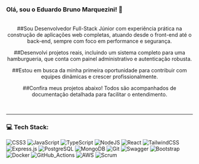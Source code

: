 ### Olá, sou o Eduardo Bruno Marquezini! 👋

<br>


<div align="center">
##Sou Desenvolvedor Full-Stack Júnior com experiência prática na construção de aplicações web completas, atuando desde o front-end até o back-end, sempre com foco em performance e segurança.

##Desenvolvi projetos reais, incluindo um sistema completo para uma hamburgueria, que conta com painel administrativo e autenticação robusta.

##Estou em busca da minha primeira oportunidade para contribuir com equipes dinâmicas e crescer profissionalmente.

##Confira meus projetos abaixo! Todos são acompanhados de documentação detalhada para facilitar o entendimento.

</div>

<br>

---

### 💻 Tech Stack:

![CSS3](https://img.shields.io/badge/css3-%231572B6.svg?style=for-the-badge&logo=css3&logoColor=white) ![JavaScript](https://img.shields.io/badge/javascript-%23323330.svg?style=for-the-badge&logo=javascript&logoColor=%23F7DF1E) ![TypeScript](https://img.shields.io/badge/typescript-%23007ACC.svg?style=for-the-badge&logo=typescript&logoColor=white) ![NodeJS](https://img.shields.io/badge/node.js-6DA55F?style=for-the-badge&logo=node.js&logoColor=white) ![React](https://img.shields.io/badge/react-%2320232a.svg?style=for-the-badge&logo=react&logoColor=%2361DAFB) ![TailwindCSS](https://img.shields.io/badge/tailwindcss-%2338B2AC.svg?style=for-the-badge&logo=tailwind-css&logoColor=white) ![Express.js](https://img.shields.io/badge/express.js-%23404d59.svg?style=for-the-badge&logo=express&logoColor=white) ![PostgreSQL](https://img.shields.io/badge/PostgreSQL-%23316192.svg?style=for-the-badge&logo=postgresql&logoColor=white) ![MongoDB](https://img.shields.io/badge/MongoDB-%234ea94b.svg?style=for-the-badge&logo=mongodb&logoColor=white) ![Git](https://img.shields.io/badge/git-%23F05032.svg?style=for-the-badge&logo=git&logoColor=white) ![Swagger](https://img.shields.io/badge/Swagger-%2385ea2d.svg?style=for-the-badge&logo=swagger&logoColor=white) ![Bootstrap](https://img.shields.io/badge/bootstrap-%23563D7C.svg?style=for-the-badge&logo=bootstrap&logoColor=white) ![Docker](https://img.shields.io/badge/docker-%230db7ed.svg?style=for-the-badge&logo=docker&logoColor=white) ![GitHub_Actions](https://img.shields.io/badge/github--actions-%232671E5.svg?style=for-the-badge&logo=github-actions&logoColor=white) ![AWS](https://img.shields.io/badge/AWS-%23FF9900.svg?style=for-the-badge&logo=amazon-aws&logoColor=white) ![Scrum](https://img.shields.io/badge/Scrum-%231C1A1D.svg?style=for-the-badge&logo=scrum&logoColor=white)
